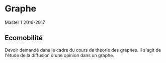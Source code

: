 # Graphe
Master 1 2016-2017

## Ecomobilité

Devoir demandé dans le cadre du cours de théorie des graphes.
Il s'agit de l'étude de la diffusion d'une opinion dans un graphe.
